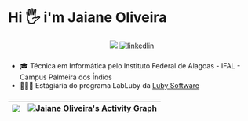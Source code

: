 # Hi 🖐️ i'm Jaiane Oliveira




<div align='center'><a href='mailto:jaianeoliveira.dev@gmail.com' target='_blank'>
<img src='https://img.shields.io/badge/Gmail-D14836?style=for-the-badge&logo=gmail&logoColor=white' />
</a>
<a href='https://www.linkedin.com/in/jaianeoliveira/' target='_blank'>
<img src='https://img.shields.io/badge/LinkedIn-0077B5?style=for-the-badge&logo=linkedin&logoColor=white' alt='linkedlin' />
</a>
</div>

### 

- 🎓 Técnica em Informática pelo Instituto Federal de Alagoas - IFAL - Campus Palmeira dos Índios
- 👩🏽‍💻 Estágiária do programa LabLuby da [Luby Software](https://luby.com.br/)

 ###
  
|<img src="https://github-readme-stats.vercel.app/api/top-langs/?username=JaianeOliveira&theme=github_dark&title_color=8257E5&icon_color=8257E5&locale=pt-BR&border_color=52525B&bg_color=18181B03&card_width=400&hide_border=true"/> | <a href="https://github.com/JaianeOliveira"><img alt="Jaiane Oliveira's Activity Graph" src="https://activity-graph.herokuapp.com/graph?username=JaianeOliveira&custom_title=Gr%C3%A1fico%20de%20Contribui%C3%A7%C3%B5es&theme=react-dark&color=ffffff&line=8257E5&hide_border=true" /></a>
|---|---|


 
